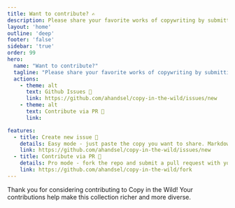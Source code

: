 ```yaml
---
title: Want to contribute? ✍️
description: Please share your favorite works of copywriting by submitting a pull request or opening an issue on GitHub.
layout: 'home'
outline: 'deep'
footer: 'false'
sidebar: 'true'
order: 99
hero:
  name: "Want to contribute?"
  tagline: "Please share your favorite works of copywriting by submitting a pull request or opening an issue on GitHub."
  actions:
    - theme: alt
      text: Github Issues 📝
      link: https://github.com/ahandsel/copy-in-the-wild/issues/new
    - theme: alt
      text: Contribute via PR 🔀
      link: 

features:
  - title: Create new issue 📝
    details: Easy mode - just paste the copy you want to share. Markdown and images supported.
    link: https://github.com/ahandsel/copy-in-the-wild/issues/new
  - title: Contribute via PR 🔀
    details: Pro mode - fork the repo and submit a pull request with your addition as a new markdown file in the appropriate folder.
    link: https://github.com/ahandsel/copy-in-the-wild/fork
---
```


Thank you for considering contributing to Copy in the Wild! Your contributions help make this collection richer and more diverse.

